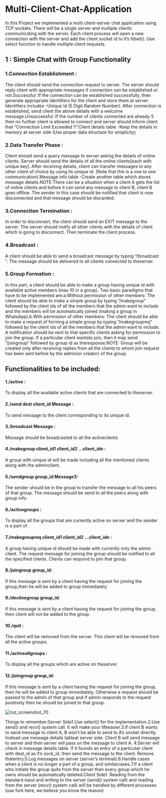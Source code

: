 # Multi-Client-Chat-Application

In this Project we implemented a multi client-server chat application using TCP sockets. There will be a single server and multiple clients communicating with the server.
Each  client  process  will  open  a  new connection with the server and add the client socket id to it’s fdset(). Use select function to handle multiple client requests.


## 1 : Simple Chat with Group Functionality



### 1.Connection Establishment :
The client should send the connection request to server. The server  should  reply  client  with  appropriate  messages  if  connection  can  be  established  or not.Successful :If  the  connection  can  be  established  successfully,  then  generate  appropriate  identifiers for the  client  and  store  them  at  server.  Identifiers  includes -Unique  Id  (5  Digit  Random Number).  After  connection  is  established,  send  client  the  above  details  with  a  welcome message.Unsuccessful :If the number of clients connected are already 5 then no further client is allowed to connect and server should inform client that “Connection Limit Exceeded !!”.Client details table -Keep the details in memory at server side (Use proper data structure for simplicity)


### 2.Data Transfer Phase :
Client should send a query message to server asking the details of online clients. Server should send the details of all the online clients[each with unique key]. After receiving details, client can transfer messages to any other client of choice by using its unique id. (Note that this is a one to one communication).Message info table -Create another table which stores message details.NOTE:There  can  be  a  situation  when  a  client  A  gets  the  list  of  online  clients  and  before  it can  send  any  message  to  client  B,  client  B  goes  offline.  The  sender  in  this  case  should  be notified that client is now disconnected and that message should be discarded.


### 3.Connection Termination :
In order to disconnect, the client should send an EXIT message to  the  server.  The  server  should notify  all  other  clients with  the  details  of  client  which  is going to disconnect. Then terminate the client process.


### 4.Broadcast : 
A client should be able to send a broadcast message by typing “/broadcast ”. The message should be delivered to all clients connected to theserver.

### 5.Group Formation : 
In this part, a client should be able to make a group having unique id with  available  active  members  (max  10  in  a  group).  Two  basic  paradigms  that  have  to  be implemented are:a.Without  permission  of  other  members: The client should be able to make a simple group by typing ”/makegroup” followed by the client ids of all the members that the admin  want  to  include  and  the  members  will  be  automatically  joined  (making  a group in WhatsApp).b.With permission of other members: The client should be able to make a request of forming a simple group by typing ”/makegroupreq” followed by the client ids of all the  members  that  the  admin  want  to  include.  A  notification  should  be  sent  to  that specific clients asking for permission to join the group. If a particular client wantsto join, then it may send “/joingroup” followed by group id as theresponse.NOTE: Group will be created only after receiving replies from all the clients to whom join request has been sent before by the admin(or creator) of the group. 




## Functionalities to be included:

#### 1./active :
To display all the available active clients that are connected to theserver.


#### 2./send dest client_id  Message : 
To send message to the client corresponding to its unique id.


#### 3./broadcast Message : 
Message should be broadcasted to all the activeclients.


#### 4./makegroup client_id1 client_id2 ...client_idn :
A group with unique id will be made including all the mentioned clients along with the adminclient.


#### 5./sendgroup  group_id  Message3:  
The  sender  should  be  in  the  group  to  transfer the  message  to  all  his  peers  of  that  group.  The  message  should  be  send  to all  the peers along with group info.


#### 6./activegroups : 
To display all the groups that are currently active on server and the sender is a part of.


#### 7./makegroupreq  client_id1  client_id2 ...client_idn :
A group having unique id should  be  made  with  currently only  the  admin  client.  The  request  message  for joining the group should  be notified to all the specified clients. Clients can respond to join that group.


#### 8./joingroup  group_id: 
If  this  message  is  sent  by  a  client  having  the  request  for joining the group,then he will be added to group immediately.


#### 9./declinegroup  group_id:
If this message is sent by a client having the request for joining the group, then client will not be added to the group.


#### 10./quit :
The client will be removed from the server. This client will be removed from all the active groups.


#### 11./activeallgroups :
To display all the groups which are active on theserver.


#### 12./joingroup  group_id: 
If  this  message  is  sent  by  a  client  having  the  request  for joining the group, then he will be added to group immediately. Otherwise a request should  be  passed  to  the  admin  of  that  group  and  if  admin  responds  to  the  request positively then he should be joined to that group.



![rsz_screenshot_70](https://user-images.githubusercontent.com/28837542/120936627-6dd08980-c726-11eb-860b-17c074892c1b.png)



Things to remember:Server Side1.Use select() for the implementation.2.Use send() and recv() system call. It will make your lifeeasier.3.If client B wants to send message to client A, B won’t be able to send to A’s socket directly. Instead use message details tableat server side. Client B will send message to server and then server will pass on the message to client A.
4.Server will check in message details table. If it founds an entry of a particular client with dest_id as it’s sock_id, then send the message to the client. Remove thatentry.5.Log messages on server (server’s terminal).6.Handle cases when a client is no longer a part of a group, and similarcases.7.If a client who initiate the group quits from the server then every group which he owns should be automatically deleted.Client Side1. Reading from the standard input and writing to the server (send() system call) and reading from the server (recv() system call) will be handled by different processes (use fork here, we believe you know the reason)
